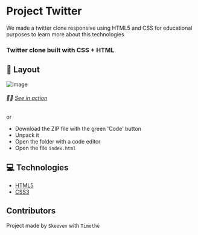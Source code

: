 # Project Twitter
We made a twitter clone responsive using HTML5 and CSS for educational purposes to learn more about this technologies

### Twitter clone built with CSS + HTML
## 🎴 Layout
![image](https://user-images.githubusercontent.com/91453728/142171233-0327832c-a3ea-4b91-8ebd-9a02ab643e36.png)

###### 🚀🔥 [See in action](https://codepen.io/timothecdgp/pen/JjywLgJ)
or


* Download the ZIP file with the green 'Code' button
* Unpack it
* Open the folder with a code editor
* Open the file `index.html`

## 💻 Technologies
- [HTML5](https://www.w3schools.com/html/)
- [CSS3](https://www.w3schools.com/css/)

## Contributors
Project made by 
`Skeeven` with `Timothé`  


